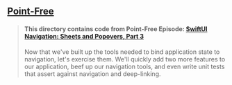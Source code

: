 ## [Point-Free](https://www.pointfree.co)

> #### This directory contains code from Point-Free Episode: [SwiftUI Navigation: Sheets and Popovers, Part 3](https://www.pointfree.co/episodes/ep164-swiftui-navigation-sheets-popovers-part-3)
>
> Now that we've built up the tools needed to bind application state to navigation, let's exercise them. We'll quickly add two more features to our application, beef up our navigation tools, and even write unit tests that assert against navigation and deep-linking.

